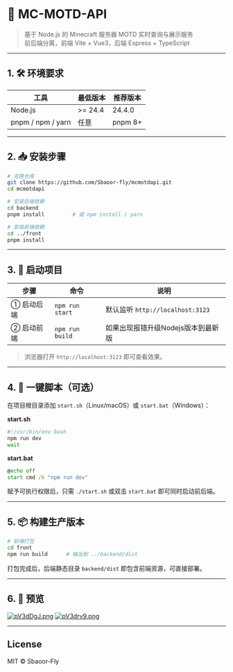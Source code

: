 # 🚀 MC-MOTD-API  
> 基于 Node.js 的 Minecraft 服务器 MOTD 实时查询与展示服务  
> 前后端分离，前端 Vite + Vue3，后端 Express + TypeScript

---

## 1. 🛠️ 环境要求

| 工具      | 最低版本 | 推荐版本 |
|-----------|----------|----------|
| Node.js   | >= 24.4    | 24.4.0   |
| pnpm / npm / yarn | 任意 | pnpm 8+ |

---

## 2. 📥 安装步骤

```bash
# 克隆仓库
git clone https://github.com/Sbaoor-fly/mcmotdapi.git
cd mcmotdapi

# 安装后端依赖
cd backend
pnpm install         # 或 npm install / yarn

# 安装前端依赖
cd ../front
pnpm install
```

---

## 3. 🏁 启动项目

| 步骤 | 命令 | 说明 |
|------|------|------|
| ① 启动后端 | `npm run start` | 默认监听 `http://localhost:3123` |
| ② 启动前端 | `npm run build`   | 如果出现报错升级Nodejs版本到最新版 |

> 浏览器打开 `http://localhost:3123` 即可查看效果。

---

## 4. 🧪 一键脚本（可选）

在项目根目录添加 `start.sh`（Linux/macOS）或 `start.bat`（Windows）：

**start.sh**
```bash
#!/usr/bin/env bash
npm run dev
wait
```

**start.bat**
```bat
@echo off
start cmd /k "npm run dev"
```

赋予可执行权限后，只需 `./start.sh` 或双击 `start.bat` 即可同时启动前后端。

---

## 5. 📦 构建生产版本

```bash
# 前端打包
cd front
npm run build      # 输出到 ../backend/dist
```

打包完成后，后端静态目录 `backend/dist` 即包含前端资源，可直接部署。

---

## 6. 🎨 预览

[![pV3dDgJ.png](https://s21.ax1x.com/2025/07/18/pV3dDgJ.png)](https://imgse.com/i/pV3dDgJ)
[![pV3drv9.png](https://s21.ax1x.com/2025/07/18/pV3drv9.png)](https://imgse.com/i/pV3drv9)

---

## License

MIT © Sbaoor-Fly
